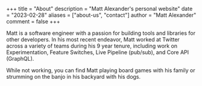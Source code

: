 +++
title = "About"
description = "Matt Alexander's personal website"
date = "2023-02-28"
aliases = ["about-us", "contact"]
author = "Matt Alexander"
comment = false
+++

Matt is a software engineer with a passion for building tools and libraries for other developers. In his most recent endeavor, Matt worked at Twitter across a variety of teams during his 9 year tenure, including work on Experimentation, Feature Switches, Live Pipeline (pub/sub), and Core API (GraphQL).

While not working, you can find Matt playing board games with his family or strumming on the banjo in his backyard with his dogs.
